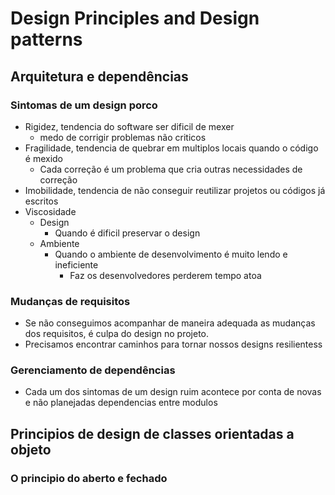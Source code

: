 # Design Principles and Design patterns

## Arquitetura e dependências
### Sintomas de um design porco
- Rigidez, tendencia do software ser dificil de mexer
  - medo de corrigir problemas não criticos
- Fragilidade, tendencia de quebrar em multiplos locais quando o código é mexido
  - Cada correção é um problema que cria outras necessidades de correção
- Imobilidade, tendencia de não conseguir reutilizar projetos ou códigos já escritos
- Viscosidade
  - Design
    - Quando é dificil preservar o design
  - Ambiente
    - Quando o ambiente de desenvolvimento é muito lendo e ineficiente
      - Faz os desenvolvedores perderem tempo atoa

### Mudanças de requisitos
- Se não conseguimos acompanhar de maneira adequada as mudanças dos requisitos, é culpa do design no projeto.
- Precisamos encontrar caminhos para tornar nossos designs resilientess

### Gerenciamento de dependências
- Cada um dos sintomas de um design ruim acontece por conta de novas e não planejadas dependencias entre modulos

## Principios de design de classes orientadas a objeto
### O principio do aberto e fechado
